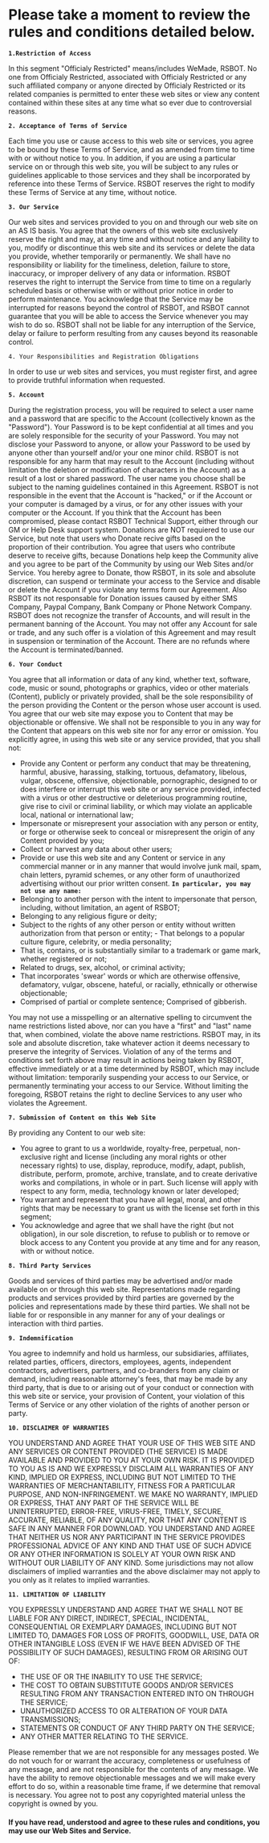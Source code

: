 # Please take a moment to review the rules and conditions detailed below.

__`1.Restriction of Access`__

In this segment "Officialy Restricted" means/includes WeMade, RSBOT. No one from Officialy Restricted, associated with Officialy Restricted or any such affiliated company or anyone directed by Officialy Restricted or its related companies is permitted to enter these web sites or view any content contained within these sites at any time what so ever due to controversial reasons. 

__`2. Acceptance of Terms of Service`__

Each time you use or cause access to this web site or services, you agree to be bound by these Terms of Service, and as amended from time to time with or without notice to you. In addition, if you are using a particular service on or through this web site, you will be subject to any rules or guidelines applicable to those services and they shall be incorporated by reference into these Terms of Service. RSBOT reserves the right to modify these Terms of Service at any time, without notice. 

__`3. Our Service`__

Our web sites and services provided to you on and through our web site on an AS IS basis. You agree that the owners of this web site exclusively reserve the right and may, at any time and without notice and any liability to you, modify or discontinue this web site and its services or delete the data you provide, whether temporarily or permanently. We shall have no responsibility or liability for the timeliness, deletion, failure to store, inaccuracy, or improper delivery of any data or information. RSBOT reserves the right to interrupt the Service from time to time on a regularly scheduled basis or otherwise with or without prior notice in order to perform maintenance. You acknowledge that the Service may be interrupted for reasons beyond the control of RSBOT, and RSBOT cannot guarantee that you will be able to access the Service whenever you may wish to do so. RSBOT shall not be liable for any interruption of the Service, delay or failure to perform resulting from any causes beyond its reasonable control. 

`4. Your Responsibilities and Registration Obligations`

In order to use ur web sites and services, you must register first, and agree to provide truthful information when requested. 

__`5. Account`__

During the registration process, you will be required to select a user name and a password that are specific to the Account (collectively known as the "Password"). Your Password is to be kept confidential at all times and you are solely responsible for the security of your Password. You may not disclose your Password to anyone, or allow your Password to be used by anyone other than yourself and/or your one minor child. RSBOT is not responsible for any harm that may result to the Account (including without limitation the deletion or modification of characters in the Account) as a result of a lost or shared password. The user name you choose shall be subject to the naming guidelines contained in this Agreement. RSBOT is not responsible in the event that the Account is "hacked," or if the Account or your computer is damaged by a virus, or for any other issues with your computer or the Account. If you think that the Account has been compromised, please contact RSBOT Technical Support, either through our GM or Help Desk support system. Donations are NOT requiered to use our Service, but note that users who Donate recive gifts based on the proportion of their contribution. You agree that users who contribute deserve to receive gifts, because Donations help keep the Community alive and you agree to be part of the Community by using our Web Sites and/or Service. You hereby agree to Donate, thow RSBOT, in its sole and absolute discretion, can suspend or terminate your access to the Service and disable or delete the Account if you violate any terms form our Agreement. Also RSBOT its not responsable for Donation issues caused by either SMS Company, Paypal Company, Bank Company or Phone Network Company. RSBOT does not recognize the transfer of Accounts, and will result in the permanent banning of the Account. You may not offer any Account for sale or trade, and any such offer is a violation of this Agreement and may result in suspension or termination of the Account. There are no refunds where the Account is terminated/banned. 

__`6. Your Conduct`__

You agree that all information or data of any kind, whether text, software, code, music or sound, photographs or graphics, video or other materials (Content), publicly or privately provided, shall be the sole responsibility of the person providing the Content or the person whose user account is used. You agree that our web site may expose you to Content that may be objectionable or offensive. We shall not be responsible to you in any way for the Content that appears on this web site nor for any error or omission. You explicitly agree, in using this web site or any service provided, that you shall not: 


- Provide any Content or perform any conduct that may be threatening, harmful, abusive, harassing, stalking, tortuous, defamatory, libelous, vulgar, obscene, offensive, objectionable, pornographic, designed to or does interfere or interrupt this web site or any service provided, infected with a virus or other destructive or deleterious programming routine, give rise to civil or criminal liability, or which may violate an applicable local, national or international law;
- Impersonate or misrepresent your association with any person or entity, or forge or otherwise seek to conceal or misrepresent the origin of any Content provided by you;
- Collect or harvest any data about other users;
- Provide or use this web site and any Content or service in any commercial manner or in any manner that would involve junk mail, spam, chain letters, pyramid schemes, or any other form of unauthorized advertising without our prior written consent.
__`In particular, you may not use any name:`__
- Belonging to another person with the intent to impersonate that person, including, without limitation, an agent of RSBOT; 
- Belonging to any religious figure or deity; 
- Subject to the rights of any other person or entity without written authorization from that person or entity; - That belongs to a popular culture figure, celebrity, or media personality; 
- That is, contains, or is substantially similar to a trademark or game mark, whether registered or not; 
- Related to drugs, sex, alcohol, or criminal activity; 
- That incorporates 'swear' words or which are otherwise offensive, defamatory, vulgar, obscene, hateful, or racially, ethnically or otherwise objectionable; 
- Comprised of partial or complete sentence; 
Comprised of gibberish. 

You may not use a misspelling or an alternative spelling to circumvent the name restrictions listed above, nor can you have a "first" and "last" name that, when combined, violate the above name restrictions. RSBOT may, in its sole and absolute discretion, take whatever action it deems necessary to preserve the integrity of Services. Violation of any of the terms and conditions set forth above may result in actions being taken by RSBOT, effective immediately or at a time determined by RSBOT, which may include without limitation: temporarily suspending your access to our Service, or permanently terminating your access to our Service. Without limiting the foregoing, RSBOT retains the right to decline Services to any user who violates the Agreement. 

__`7. Submission of Content on this Web Site`__

By providing any Content to our web site: 

- You agree to grant to us a worldwide, royalty-free, perpetual, non-exclusive right and license (including any moral rights or other necessary rights) to use, display, reproduce, modify, adapt, publish, distribute, perform, promote, archive, translate, and to create derivative works and compilations, in whole or in part. Such license will apply with respect to any form, media, technology known or later developed; 
- You warrant and represent that you have all legal, moral, and other rights that may be necessary to grant us with the license set forth in this segment; 
- You acknowledge and agree that we shall have the right (but not obligation), in our sole discretion, to refuse to publish or to remove or block access to any Content you provide at any time and for any reason, with or without notice.

__`8. Third Party Services`__

Goods and services of third parties may be advertised and/or made available on or through this web site. Representations made regarding products and services provided by third parties are governed by the policies and representations made by these third parties. We shall not be liable for or responsible in any manner for any of your dealings or interaction with third parties. 

__`9. Indemnification`__

You agree to indemnify and hold us harmless, our subsidiaries, affiliates, related parties, officers, directors, employees, agents, independent contractors, advertisers, partners, and co-branders from any claim or demand, including reasonable attorney's fees, that may be made by any third party, that is due to or arising out of your conduct or connection with this web site or service, your provision of Content, your violation of this Terms of Service or any other violation of the rights of another person or party. 

__`10. DISCLAIMER OF WARRANTIES`__


YOU UNDERSTAND AND AGREE THAT YOUR USE OF THIS WEB SITE AND ANY SERVICES OR CONTENT PROVIDED (THE SERVICE) IS MADE AVAILABLE AND PROVIDED TO YOU AT YOUR OWN RISK. IT IS PROVIDED TO YOU AS IS AND WE EXPRESSLY DISCLAIM ALL WARRANTIES OF ANY KIND, IMPLIED OR EXPRESS, INCLUDING BUT NOT LIMITED TO THE WARRANTIES OF MERCHANTABILITY, FITNESS FOR A PARTICULAR PURPOSE, AND NON-INFRINGEMENT. WE MAKE NO WARRANTY, IMPLIED OR EXPRESS, THAT ANY PART OF THE SERVICE WILL BE UNINTERRUPTED, ERROR-FREE, VIRUS-FREE, TIMELY, SECURE, ACCURATE, RELIABLE, OF ANY QUALITY, NOR THAT ANY CONTENT IS SAFE IN ANY MANNER FOR DOWNLOAD. YOU UNDERSTAND AND AGREE THAT NEITHER US NOR ANY PARTICIPANT IN THE SERVICE PROVIDES PROFESSIONAL ADVICE OF ANY KIND AND THAT USE OF SUCH ADVICE OR ANY OTHER INFORMATION IS SOLELY AT YOUR OWN RISK AND WITHOUT OUR LIABILITY OF ANY KIND. 
Some jurisdictions may not allow disclaimers of implied warranties and the above disclaimer may not apply to you only as it relates to implied warranties. 

__`11. LIMITATION OF LIABILITY`__

YOU EXPRESSLY UNDERSTAND AND AGREE THAT WE SHALL NOT BE LIABLE FOR ANY DIRECT, INDIRECT, SPECIAL, INCIDENTAL, CONSEQUENTIAL OR EXEMPLARY DAMAGES, INCLUDING BUT NOT LIMITED TO, DAMAGES FOR LOSS OF PROFITS, GOODWILL, USE, DATA OR OTHER INTANGIBLE LOSS (EVEN IF WE HAVE BEEN ADVISED OF THE POSSIBILITY OF SUCH DAMAGES), RESULTING FROM OR ARISING OUT OF: 

- THE USE OF OR THE INABILITY TO USE THE SERVICE; 
- THE COST TO OBTAIN SUBSTITUTE GOODS AND/OR SERVICES RESULTING FROM ANY TRANSACTION ENTERED INTO ON THROUGH THE SERVICE; 
- UNAUTHORIZED ACCESS TO OR ALTERATION OF YOUR DATA TRANSMISSIONS; 
- STATEMENTS OR CONDUCT OF ANY THIRD PARTY ON THE SERVICE; 
- ANY OTHER MATTER RELATING TO THE SERVICE. 

Please remember that we are not responsible for any messages posted. We do not vouch for or warrant the accuracy, completeness or usefulness of any message, and are not responsible for the contents of any message. We have the ability to remove objectionable messages and we will make every effort to do so, within a reasonable time frame, if we determine that removal is necessary. You agree not to post any copyrighted material unless the copyright is owned by you. 

#### If you have read, understood and agree to these rules and conditions, you may use our Web Sites and Service.

